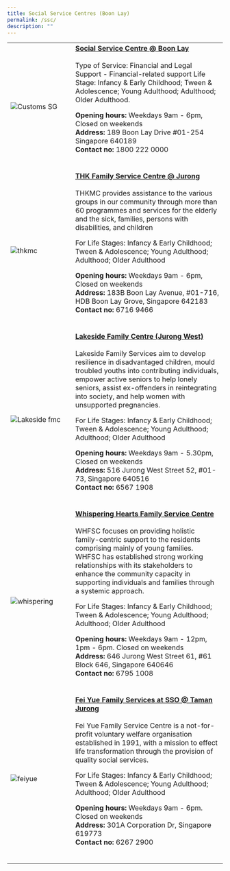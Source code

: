```yaml
---
title: Social Service Centres (Boon Lay)
permalink: /ssc/
description: ""
---
```

<table style="width:100%">
  <tbody><tr>
		
</tr><tr>
    <td style="width:30%">
      <img src="https://media.asiaone.com/sites/default/files/styles/article_main_image/public/original_images/Feb2014/20140207_zaobao_social.jpg?itok=-N0QvzAW" alt="Customs SG">
    </td>	
    <td style="width:70%">
			<b>	<a href="https://www.msf.gov.sg/comcare/" target="_blank">Social Service Centre @ Boon Lay </a></b>
   <br><br>
Type of Service: Financial and Legal Support - Financial-related support  
Life Stage: Infancy &amp; Early Childhood; Tween &amp; Adolescence; Young Adulthood; Adulthood; Older Adulthood. 
			<p>
			<b> Opening hours: </b> Weekdays 9am - 6pm, Closed on weekends <br>
			<b> Address:</b> 189 Boon Lay Drive #01-254 Singapore 640189 <br>
			<b> Contact no: </b> 1800 222 0000 <br>
	<br></p></td>
</tr>
		
<tr>
    <td style="width:30%">
      <img src="https://lh3.googleusercontent.com/p/AF1QipN-mskbrCxGhCIRtszfPEYTXj733cHIElL2MMzt=s680-w680-h510" alt="thkmc">
    </td>	
    <td style="width:70%">
      			<b>	<a href="https://www.thkmc.org.sg/" target="_blank">THK Family Service Centre @ Jurong </a></b><br>
   <br>
THKMC provides assistance to the various groups in our community through more than 60 programmes and services for the elderly and the sick, families, persons with disabilities, and children <p> For Life Stages: Infancy &amp; Early Childhood; Tween &amp; Adolescence; Young Adulthood; Adulthood; Older Adulthood
			</p><p>
			<b> Opening hours: </b> Weekdays 9am - 6pm, Closed on weekends <br>
			<b> Address:</b> 183B Boon Lay Avenue, #01-716, HDB Boon Lay Grove, Singapore 642183 <br>
			<b> Contact no: </b> 6716 9466 <br>
    <br></p></td>
  </tr>
		
		
<tr>
    <td style="width:30%">
      <img src="https://lh5.googleusercontent.com/p/AF1QipOj5A7jWSCYv9w7WnJkxpBPAwghd7pNfsKcktbh=w426-h240-k-no" alt="Lakeside fmc">
    </td>	
    <td style="width:70%">
      			<b>	<a href="https://www.lakeside.org.sg/" target="_blank">Lakeside Family Centre (Jurong West)</a></b><br>
   <br>
Lakeside Family Services aim to develop resilience in disadvantaged children, mould troubled youths into contributing individuals, empower active seniors to help lonely seniors, assist ex-offenders in reintegrating into society, and help women with unsupported pregnancies. <p> For Life Stages: Infancy &amp; Early Childhood; Tween &amp; Adolescence; Young Adulthood; Adulthood; Older Adulthood
			</p><p>
			<b> Opening hours: </b> Weekdays 9am - 5.30pm, Closed on weekends <br>
			<b> Address:</b> 516 Jurong West Street 52, #01-73, Singapore 640516 <br>
			<b> Contact no: </b> 6567 1908 <br>
    <br></p></td>
  </tr>		

		
<tr>
    <td style="width:30%">
      <img src="https://viriya.org.sg/wp-content/uploads/2017/07/WHFSC-YEC-2018-Group-e1560440356492.jpg" alt="whispering">
    </td>	
    <td style="width:70%">
      			<b>	<a href="https://viriya.org.sg/our-services/family-services/whispering-hearts-family-service-centre/" target="_blank">Whispering Hearts Family Service Centre </a></b><br>
   <br>
WHFSC focuses on providing holistic family-centric support to the residents comprising mainly of young families. WHFSC has established strong working relationships with its stakeholders to enhance the community capacity in supporting individuals and families through a systemic approach. <p> For Life Stages: Infancy &amp; Early Childhood; Tween &amp; Adolescence; Young Adulthood; Adulthood; Older Adulthood
			</p><p>
			<b> Opening hours: </b> Weekdays 9am - 12pm, 1pm - 6pm. Closed on weekends <br>
			<b> Address:</b> 646 Jurong West Street 61, #61 Block 646, Singapore 640646 <br>
			<b> Contact no: </b> 6795 1008 <br>
    <br></p></td>
  </tr>
		
		
<tr>
    <td style="width:30%">
      <img src="https://fycs.org/wp-content/uploads/2022/08/body-logo.png" alt="feiyue">
    </td>	
    <td style="width:70%">
      			<b>	<a href="http://fycs.org/" target="_blank">Fei Yue Family Services at SSO @ Taman Jurong</a></b><br>
   <br>
Fei Yue Family Service Centre is a not-for-profit voluntary welfare organisation established in 1991, with a mission to effect life transformation through the provision of quality social services. <p> For Life Stages: Infancy &amp; Early Childhood; Tween &amp; Adolescence; Young Adulthood; Adulthood; Older Adulthood
			</p><p>
			<b> Opening hours: </b> Weekdays 9am - 6pm. Closed on weekends <br>
			<b> Address:</b> 301A Corporation Dr, Singapore 619773 <br>
			<b> Contact no: </b> 6267 2900 <br>
    <br></p></td>
  </tr>
		
</tbody></table>